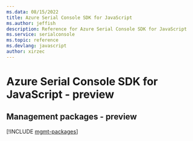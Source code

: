 ```yaml
---
ms.data: 08/15/2022
title: Azure Serial Console SDK for JavaScript
ms.author: jeffish
description: Reference for Azure Serial Console SDK for JavaScript
ms.service: serialconsole
ms.topic: reference
ms.devlang: javascript
author: xirzec
---
```

# Azure Serial Console SDK for JavaScript - preview

## Management packages - preview
[!INCLUDE [mgmt-packages](serial-console-mgmt-index.md)]
